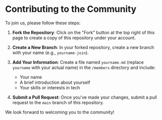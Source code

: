 # Contributing to the Community

To join us, please follow these steps:

1. **Fork the Repository**: Click on the "Fork" button at the top right of this page to create a copy of this repository under your account.

2. **Create a New Branch**: In your forked repository, create a new branch with your name (e.g., `yourname-join`).

3. **Add Your Information**: Create a file named `yourname.md` (replace `yourname` with your actual name) in the `/members` directory and include:
   - Your name
   - A brief introduction about yourself
   - Your skills or interests in tech

4. **Submit a Pull Request**: Once you've made your changes, submit a pull request to the `main` branch of this repository.

We look forward to welcoming you to the community!
